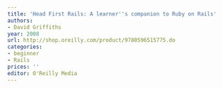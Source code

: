 ```yaml
---
title: 'Head First Rails: A learner''s companion to Ruby on Rails'
authors:
- David Griffiths
year: 2008
url: http://shop.oreilly.com/product/9780596515775.do
categories:
- beginner
- Rails
prices: ''
editor: O'Reilly Media
---
```

